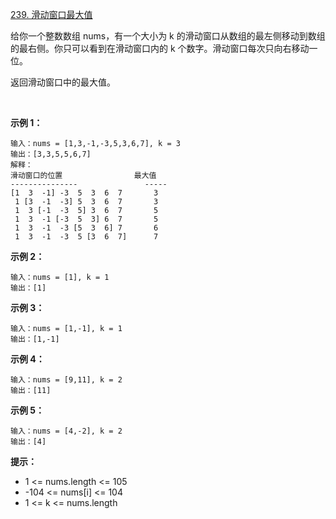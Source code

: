 [239. 滑动窗口最大值](https://leetcode-cn.com/problems/sliding-window-maximum/)

给你一个整数数组 nums，有一个大小为 k 的滑动窗口从数组的最左侧移动到数组的最右侧。你只可以看到在滑动窗口内的 k 个数字。滑动窗口每次只向右移动一位。

返回滑动窗口中的最大值。

 

**示例 1：**
```
输入：nums = [1,3,-1,-3,5,3,6,7], k = 3
输出：[3,3,5,5,6,7]
解释：
滑动窗口的位置                最大值
---------------               -----
[1  3  -1] -3  5  3  6  7       3
 1 [3  -1  -3] 5  3  6  7       3
 1  3 [-1  -3  5] 3  6  7       5
 1  3  -1 [-3  5  3] 6  7       5
 1  3  -1  -3 [5  3  6] 7       6
 1  3  -1  -3  5 [3  6  7]      7
```
**示例 2：**
```
输入：nums = [1], k = 1
输出：[1]
```
**示例 3：**
```
输入：nums = [1,-1], k = 1
输出：[1,-1]
```
**示例 4：**
```
输入：nums = [9,11], k = 2
输出：[11]
```
**示例 5：**
```
输入：nums = [4,-2], k = 2
输出：[4]
```

**提示：**

- 1 <= nums.length <= 105
- -104 <= nums[i] <= 104
- 1 <= k <= nums.length

